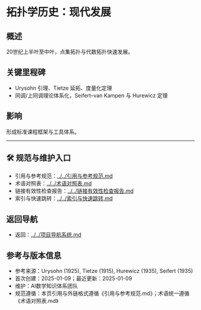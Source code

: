 # 拓扑学历史：现代发展

## 概述

20世纪上半叶至中叶，点集拓扑与代数拓扑快速发展。

## 关键里程碑

- Urysohn 引理、Tietze 延拓、度量化定理
- 同调/上同调理论体系化，Seifert–van Kampen 与 Hurewicz 定理

## 影响

形成标准课程框架与工具体系。

---

## 🛠️ 规范与维护入口

- 引用与参考规范：[../../引用与参考规范.md](../../引用与参考规范.md)
- 术语对照表：[../../术语对照表.md](../../术语对照表.md)
- 链接有效性检查报告：[../../链接有效性检查报告.md](../../链接有效性检查报告.md)
- 索引与快速跳转：[../../索引与快速跳转.md](../../索引与快速跳转.md)

## 返回导航

- 返回：[../../项目导航系统.md](../../项目导航系统.md)

## 参考与版本信息

- 参考来源：Urysohn (1925), Tietze (1915), Hurewicz (1935), Seifert (1935)
- 首次创建：2025-01-09；最近更新：2025-01-09
- 维护：AI数学知识体系团队
- 规范遵循：本页引用与外链格式遵循《引用与参考规范.md》；术语统一遵循《术语对照表.md》
